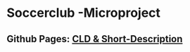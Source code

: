 # Soccerclub -Microproject

## Github Pages: [CLD & Short-Description](https://2122-4ahif-nvs.github.io/01-microproject-philippkerschbaum/)